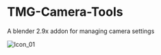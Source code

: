 # TMG-Camera-Tools
A blender 2.9x addon for managing camera settings

![Icon_01](https://user-images.githubusercontent.com/11281480/133552473-a534b389-8f11-4d5a-b139-627858d88626.png)

